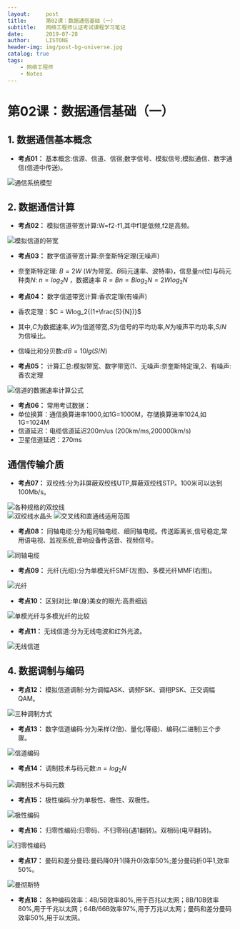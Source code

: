 ```yaml
---
layout:     post
title:      第02课：数据通信基础（一）
subtitle:   网络工程师认证考试课程学习笔记
date:       2019-07-28
author:     LISTONE
header-img: img/post-bg-universe.jpg
catalog: true
tags:
    - 网络工程师
    - Notes
---
```


# 第02课：数据通信基础（一）

## 1. 数据通信基本概念
- **考点01：** 基本概念:信源、信道、信宿;数字信号、模拟信号;模拟通信、数字通信(信道中传送)。

![通信系统模型](http://wx3.sinaimg.cn/large/007cEDWily1g5fm16hj7cj30km08dmyp.jpg)

## 2. 数据通信计算
- **考点02：** 模拟信道带宽计算:W=f2-f1,其中f1是低频,f2是高频。

![模拟信道的带宽](http://wx4.sinaimg.cn/large/007cEDWily1g5fm1e7ng0j30hv0a90ts.jpg)

- **考点03：** 数字信道带宽计算:奈奎斯特定理(无噪声)
- 奈奎斯特定理: $B=2W$ ($W$为带宽、$B$码元速率、波特率)，信息量$n$(位)与码元种类$N$: $n= log_2{N}$ ，数据速率 $R= Bn = Blog_2{N} = 2Wlog_2{N}$

- **考点04：** 数字信道带宽计算:香农定理(有噪声)
- 香农定理：$C = Wlog_2{(1+\frac{S}{N})}$
- 其中,$C$为数据速率,$W$为信道带宽,$S$为信号的平均功率,$N$为噪声平均功率,$S/N$为信噪比。
- 信噪比和分贝数:$dB=10lg(S/N)$

- **考点05：** 计算汇总:模拟带宽、数字带宽(1、无噪声:奈奎斯特定理,2、有噪声:香农定理

![信道的数据速率计算公式](http://wx3.sinaimg.cn/large/007cEDWily1g5fm1l3sbnj30kx0avjtu.jpg)

- **考点06：** 常用考试数据：
- 单位换算：通信换算进率1000,如1G=1000M，存储换算进率1024,如1G=1024M
- 信道延迟：电缆信道延迟200m/us (200km/ms,200000km/s)
- 卫星信道延迟：270ms

## 通信传输介质
- **考点07：** 双绞线:分为非屏蔽双绞线UTP,屏蔽双绞线STP。100米可以达到100Mb/s。

![各种规格的双绞线](http://wx2.sinaimg.cn/large/007cEDWily1g5fm1rmsn5j30kf0aa40o.jpg)  
![双绞线水晶头](http://wx4.sinaimg.cn/large/007cEDWily1g5fm1yia6lj30l80cm77k.jpg)
![交叉线和直通线适用范围](http://wx1.sinaimg.cn/large/007cEDWily1g5fm27yqrij30lc0ccdkg.jpg)

- **考点08：** 同轴电缆:分为粗同轴电缆、细同轴电缆。传送距离长,信号稳定,常用语电视、监视系统,音响设备传送音、视频信号。

![同轴电缆](http://wx1.sinaimg.cn/large/007cEDWily1g5fm2er47wj30gw07hmzq.jpg)

- **考点09：** 光纤(光缆):分为单模光纤SMF(左图)、多模光纤MMF(右图)。

![光纤](http://wx4.sinaimg.cn/large/007cEDWily1g5fm2kjx8hj30ks099n0c.jpg)

- **考点10：** 区别对比:单(身)美女的眼光:高贵细远

![单模光纤与多模光纤的比较](http://wx3.sinaimg.cn/large/007cEDWily1g5fm2t9wnnj30ln09n0w3.jpg)

- **考点11：** 无线信道:分为无线电波和红外光波。

![无线信道](http://wx3.sinaimg.cn/large/007cEDWily1g5fm3izytqj30k90ac417.jpg)

## 4. 数据调制与编码

- **考点12：** 模拟信道调制:分为调幅ASK、调频FSK、调相PSK、正交调幅QAM。

![三种调制方式](http://wx2.sinaimg.cn/large/007cEDWily1g5fm3reawfj30l30a2djd.jpg)

- **考点13：** 数字信道编码:分为采样(2倍)、量化(等级)、编码(二进制)三个步骤。

![信道编码](http://wx1.sinaimg.cn/large/007cEDWily1g5fm3xbbdhj30lg08tae2.jpg)

- **考点14：** 调制技术与码元数:$n=log_2{N}$

![调制技术与码元数](http://wx4.sinaimg.cn/large/007cEDWily1g5fm44w6knj30km0apmzf.jpg)

- **考点15：** 极性编码:分为单极性、极性、双极性。

![极性编码](http://wx1.sinaimg.cn/large/007cEDWily1g5fm4fzpw4j30k509tdix.jpg)

- **考点16：** 归零性编码:归零码、不归零码(遇1翻转)。双相码(电平翻转)。

![归零性编码](http://wx1.sinaimg.cn/large/007cEDWily1g5fm4n4g9rj30jn09iwhn.jpg)

- **考点17：** 曼码和差分曼码:曼码降0升1(降升0)效率50%;差分曼码折0平1,效率50%。

![曼彻斯特](http://wx2.sinaimg.cn/large/007cEDWily1g5fm4se70mj30kt084gof.jpg)

- **考点18：** 各种编码效率：4B/5B效率80%,用于百兆以太网；8B/10B效率80%,用于千兆以太网；64B/66B效率97%,用于万兆以太网；曼码和差分曼码效率50%,用于以太网。